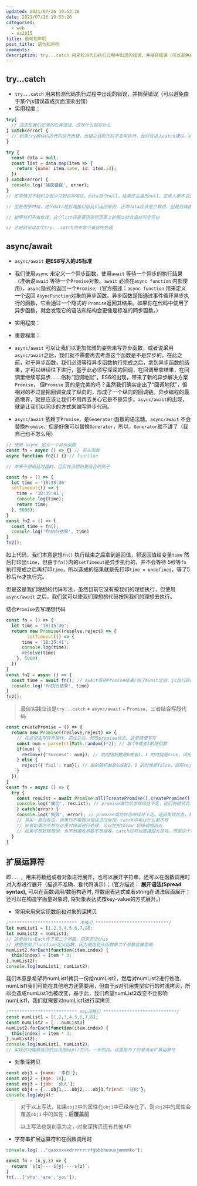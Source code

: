 ```yaml
---
updated: 2021/07/26 19:53:26
date: 2021/07/26 19:53:26
categories: 
  - web
  - es2015
title: 语句和声明
post_title: 语句和声明
comments: 
description: try...catch 用来检测代码执行过程中出现的错误，并捕获错误（可以避免由于某个js错误造成页面渲染出错）实用程度：async/await 是ES8写入的JS标准 我们使用 来定义一个异步函数，使用 等待一个异步的执行结果（准确说 等待一个对象。 必须在 内部使用），隐式的返回一个
---
```



## try...catch

* `try...catch` 用来检测代码执行过程中出现的错误，并捕获错误（可以避免由于某个js错误造成页面渲染出错）
* 实用程度：<Rate />

```js
try{
  // 这里是我们正常的业务逻辑，改写什么就写什么
} catch(error) {
  // 如果try模块内的代码执行出错，出错之后的代码不会再执行，此时会进入catch模块，error是具体的出错原因，在这里可以对错误进行处理
}
```

```js
try {
  const data = null;
  const list = data.map(item => {
    return {name: item.name, id: item.id};
  })
} catch(error) {
  console.log('捕获错误', error);
}
// 正常情况下我们会很少见到这种写法，data是个null，结果还去遍历null，正常人都不会这么写

// 但是很多时候，这个data是后端接口给我们返回来的，正常data应该是个数组，但是后端由于没有查询到数据，该返回空数组的时候，后端返回了null，就造成了我们代码出错

// 如果我们不做处理，这个list还是要渲染到页面上的那么就会造成完全空白

// 此时就可以加个try...catch用来做个兼容的处理
```

## async/await

* `async/await` **是ES8写入的JS标准** 
* 我们使用`async` 来定义一个异步函数，使用`await` 等待一个异步的执行结果（准确说`await` 等待一个`Promise`对象。`await` 必须在`async function` 内部使用），`async`隐式的返回一个`Promise`;（官方描述：`async function` 用来定义一个返回 `AsyncFunction`对象的异步函数。异步函数是指通过事件循环异步执行的函数，它会通过一个隐式的 `Promise`返回其结果。如果你在代码中使用了异步函数，就会发现它的语法和结构会更像是标准的同步函数。）

* 实用程度：<Rate />
* 重要程度：<Rate />
* `async/await` 可以让我们以更加优雅的姿势来写异步函数，或者说采用`async/await`之后，我们就不需要再去考虑这个函数是不是异步的。在此之前，对于异步函数，我们必须等待异步函数执行完成之后，拿到异步函数的结果，才可以继续往下进行，基于此必须写深深的回调，在回调里拿结果，在回调里继续写异步.......俗称“回调地狱”。ES6的出现，带来了新的异步解决方案`Promise`， 但`Promise` 真的是完美的吗？虽然我们确实走出了“回调地狱”，但相对的不过是把回调变成了纵向的，形成了一个纵向的回调链。异步编程的最高境界，就是应该让我们不用再去关心它是不是异步。`async/await`的出现，就是让我们以同步的方式来编写异步代码。
* `async/await` 依赖于`Promise`，是`Generator` 函数的语法糖。`async/await` 不会替换`Promise`，但是好像可以替换`Generator`，所以，`Generator`就不讲了（我自己也不怎么用）

```js
// 使用 async 定义一个异步函数
const fn = async () => {} // 箭头函数
async function fn2() {} // function
```

```js
// 本来不想用延时器的，但实在没想到更适合的例子

const fn = () => {
  let time = '18:35:36'
  setTimeout(() => {
    time = '18:35:41';
    console.log(time);
    return time;
  }, 5000);
}
const fn2 = () => {
  const time = fn();
  console.log('fn执行结果', time)
}
fn2();
```

如上代码，我们本意是想`fn()` 执行结束之后拿到返回值，将返回值给变量`time` 然后打印出`time`，但由于`fn()`内的`setTimeout`是异步执行的，并不会等待 5秒等`fn`执行完成之后再打印`time`，所以造成的结果就是先打印`time = undefined`，等了5秒后`fn`才执行完。

但是这是我们理想的代码写法，虽然目前它没有按我们的理想执行，但使用`async/await` 之后，我们就可以使我们理想的代码按照我们的理想去执行。

结合`Promise`去写理想代码

```js
const fn = () => {
  let time = '18:35:36';
  return new Promise((resolve,reject) => {
		setTimeout(() => {
      time = '18:35:41';
      console.log(time);
      resolve(time)
    }, 5000);
  })
}
const fn2 = async () => {
  const time = await fn(); // await等待Promise结果/加了await之后，js执行到此暂停，直到这个函数返回Promise或者出错
  console.log('fn执行结果', time)
}
fn2();
```

> 最佳实践应该是`try...catch` **+** `async/await` + `Promise`，三者结合写段代码

```js
const createPromise = () => {
  return new Promise((reslove,reject) => {
    // 在这里去写异步操作，完成之后，修改promise状态。这里随便写写
    const num = parseInt(Math.random()*2); // 取个0或者1的随机数
    if(num) {
      reslove({'success': num}); // 取的随机数是0或者1，1 的时候是true，调用resolve()将promise修改为成功状态
    } else {
      reject({'fail': num}); // 取的随机数是0或者1，0 的时候是false，调用reject()将promise修改为失败状态
    }
  });
}
const fn = async () => {
  try {
    const resList = await Promise.all([createPromise(),createPromise(),createPromise()]);
    console.log('成功', resList); // promise成功状态继续往下走，返回失败状态，就进catch阶段
	} catch(error) {
    console.log('失败', error); // promise成功状态继续往下走，返回失败状态，就进catch阶段
    // 其实一直没有说，如果你不需要对错误进行处理，catch中可以什么都不写
    // 或者如果你不想在这里对错误进行处理，可以使用throw 将错误抛出去
    // 如果不想处理错误，也不想接收参数不想接收，catch后可以直接跟大括号，但是这个是ES10提出的，尚未写入标准，兼容性也存疑
  }
}

```

## 扩展运算符

即`...` ，用来将数组或者对象进行展开，也可以展开字符串，还可以在函数调用时对入参进行展开（描述不准确，看代码演示）；（官方描述： **展开语法(Spread syntax),** 可以在函数调用/数组构造时, 将数组表达式或者string在语法层面展开；还可以在构造字面量对象时, 将对象表达式按key-value的方式展开。) 

* 常用来用来实现数组和对象的深拷贝

```js
/************************** 浅拷贝 ****************************/
let numList1 = [1,2,3,4,5,6,7,8];
let numList2 = numList1;
// 这里给forEach传了第二个参数，用来充当this
// 这里使用了function定义函数，因为使用箭头函数第二个参数会被忽略
numList2.forEach(function(item,index) {
  this[index] = item * 3;
},numList2);
console.log(numList1, numList2);

```

我们本意是希望将numList1拷贝一份给numList2，然后对numList2进行修改，numList1我们可能在其他地方还需要用，但由于js对引用类型实行的时浅拷贝，所以会造成numList1也被改变，基于此，我们希望numList2改变不会影响numList1，我们就需要对numList1进行深拷贝

```js
/************************** map深拷贝 ****************************/
const numList1 = [1,2,3,4,5,6,7,8];
const numList2 = [...numList1]
numList2.forEach(function(item,index) {
  this[index] = item * 3;
},numList2);
console.log(numList1, numList2);
// 实现这功能最适合的应该是map()方法，一步到位。这里是为了刻意演示扩展运算符
```

* 对象深拷贝

```js
const obj1 = {name: '李白'};
const obj2 = {age: 18};
const obj3 = {job: '诗人'};
const obj4 = {...obj1,...obj2,...obj3,friend: '汪伦'};
console.log(obj4);
```

> 对于以上写法，如果`obj2`中的属性在`obj1`中已经存在了，则`obj2`中的属性会覆盖`obj1` 中的属性；**后覆盖前**
>
> 以上写法也是刻意为之，对象深拷贝还有其他API

* 字符串扩展运算符和在函数调用时

```js
console.log(...'qasxxxxxdrrrrrrrfgbbbhuuuujmmmmko');

const fn = (x,y,z) => {
  return `${x}----${y}----${z}`;
}
fn(...['who','are','you']);
```
